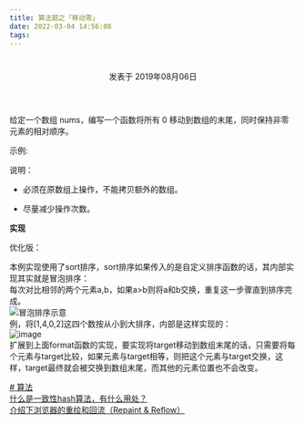 ```yaml
---
title: 算法题之「移动零」
date: 2022-03-04 14:56:08
tags:
---
```


<div class="post-block"><link itemprop="mainEntityOfPage" href="http://cmszlx.win/2019/08/06/算法题之「移动零」/"><span hidden="" itemprop="author" itemscope="" itemtype="http://schema.org/Person"><meta itemprop="name" content="linXiao"><meta itemprop="description" content=""><meta itemprop="image" content="/images/avatar.gif"></span><span hidden="" itemprop="publisher" itemscope="" itemtype="http://schema.org/Organization"><meta itemprop="name" content="Hurry"></span><header class="post-header"><h1 class="post-title" itemprop="name headline"></h1><div class="post-meta"><span class="post-time"><span class="post-meta-item-icon"><i class="fa fa-calendar-o"></i></span><span class="post-meta-item-text">发表于</span><time title="创建于" itemprop="dateCreated datePublished" datetime="2019-08-06T16:10:07+08:00"> 2019年08月06日 </time></span></div></header><div class="post-body" itemprop="articleBody"><p>给定一个数组 nums，编写一个函数将所有 0 移动到数组的末尾，同时保持非零元素的相对顺序。</p><p>示例:</p><precode language="" precodenum="0"></precode><p>说明：</p><ul><li><p>必须在原数组上操作，不能拷贝额外的数组。</p></li><li><p>尽量减少操作次数。</p></li></ul><p><strong>实现</strong></p><precode language="javascript" precodenum="1"></precode><p>优化版：</p><precode language="javascript" precodenum="2"></precode><p>本例实现使用了sort排序，sort排序如果传入的是自定义排序函数的话，其内部实现其实就是冒泡排序：<br> 每次对比相邻的两个元素a,b，如果a>b则将a和b交换，重复这一步骤直到排序完成。<br><img src="http://img.blog.csdn.net/20160916160748389" alt="冒泡排序示意"><br>例，将[1,4,0,2]这四个数按从小到大排序，内部是这样实现的：<br><img src="https://user-images.githubusercontent.com/22437181/62522309-00bae700-b864-11e9-93c3-2caa88793544.png" alt="image"><br>扩展到上面format函数的实现，要实现将target移动到数组末尾的话，只需要将每个元素与target比较，如果元素与target相等，则把这个元素与target交换，这样，target最终就会被交换到数组末尾，而其他的元素位置也不会改变。</p></div><footer class="post-footer"><div class="post-tags"><a href="/tags/算法/" rel="tag"># 算法</a></div><div class="post-nav"><div class="post-nav-next post-nav-item"><a href="/2019/08/05/什么是一致性hash算法，有什么用处？/" rel="next" title="什么是一致性hash算法，有什么用处？"><i class="fa fa-chevron-left"></i> 什么是一致性hash算法，有什么用处？ </a></div><span class="post-nav-divider"></span><div class="post-nav-prev post-nav-item"><a href="/2019/08/07/介绍下浏览器的重绘和回流（Repaint-Reflow）/" rel="prev" title="介绍下浏览器的重绘和回流（Repaint & Reflow）"> 介绍下浏览器的重绘和回流（Repaint & Reflow） <i class="fa fa-chevron-right"></i></a></div></div></footer></div>
